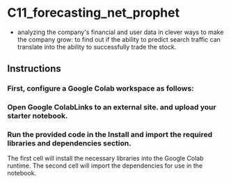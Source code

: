 # C11_forecasting_net_prophet
* analyzing the company's financial and user data in clever ways to make the company grow: to find out if the ability to predict search traffic can translate into the ability to successfully trade the stock.
## Instructions
### First, configure a Google Colab workspace as follows:
### Open Google ColabLinks to an external site. and upload your starter notebook.
### Run the provided code in the Install and import the required libraries and dependencies section.

The first cell will install the necessary libraries into the Google Colab runtime.
The second cell will import the dependencies for use in the notebook.
